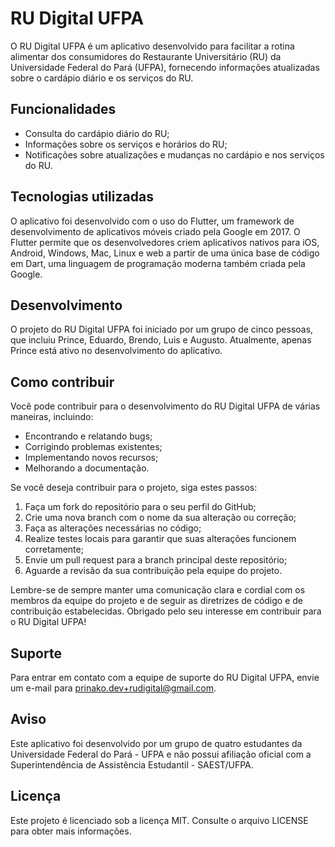 # RU Digital UFPA

O RU Digital UFPA é um aplicativo desenvolvido para facilitar a rotina alimentar dos consumidores do Restaurante Universitário (RU) da Universidade Federal do Pará (UFPA), fornecendo informações atualizadas sobre o cardápio diário e os serviços do RU.

## Funcionalidades

- Consulta do cardápio diário do RU;
- Informações sobre os serviços e horários do RU;
- Notificações sobre atualizações e mudanças no cardápio e nos serviços do RU.

## Tecnologias utilizadas

O aplicativo foi desenvolvido com o uso do Flutter, um framework de desenvolvimento de aplicativos móveis criado pela Google em 2017. O Flutter permite que os desenvolvedores criem aplicativos nativos para iOS, Android, Windows, Mac, Linux e web a partir de uma única base de código em Dart, uma linguagem de programação moderna também criada pela Google.

## Desenvolvimento

O projeto do RU Digital UFPA foi iniciado por um grupo de cinco pessoas, que incluiu Prince, Eduardo, Brendo, Luis e Augusto. Atualmente, apenas Prince está ativo no desenvolvimento do aplicativo.

## Como contribuir

Você pode contribuir para o desenvolvimento do RU Digital UFPA de várias maneiras, incluindo:

- Encontrando e relatando bugs;
- Corrigindo problemas existentes;
- Implementando novos recursos;
- Melhorando a documentação.

Se você deseja contribuir para o projeto, siga estes passos:

1. Faça um fork do repositório para o seu perfil do GitHub;
2. Crie uma nova branch com o nome da sua alteração ou correção;
3. Faça as alterações necessárias no código;
4. Realize testes locais para garantir que suas alterações funcionem corretamente;
5. Envie um pull request para a branch principal deste repositório;
6. Aguarde a revisão da sua contribuição pela equipe do projeto.

Lembre-se de sempre manter uma comunicação clara e cordial com os membros da equipe do projeto e de seguir as diretrizes de código e de contribuição estabelecidas. Obrigado pelo seu interesse em contribuir para o RU Digital UFPA!

## Suporte

Para entrar em contato com a equipe de suporte do RU Digital UFPA, envie um e-mail para prinako.dev+rudigital@gmail.com.

## Aviso

Este aplicativo foi desenvolvido por um grupo de quatro estudantes da Universidade Federal do Pará - UFPA e não possui afiliação oficial com a Superintendência de Assistência Estudantil - SAEST/UFPA.

## Licença

Este projeto é licenciado sob a licença MIT. Consulte o arquivo LICENSE para obter mais informações.
